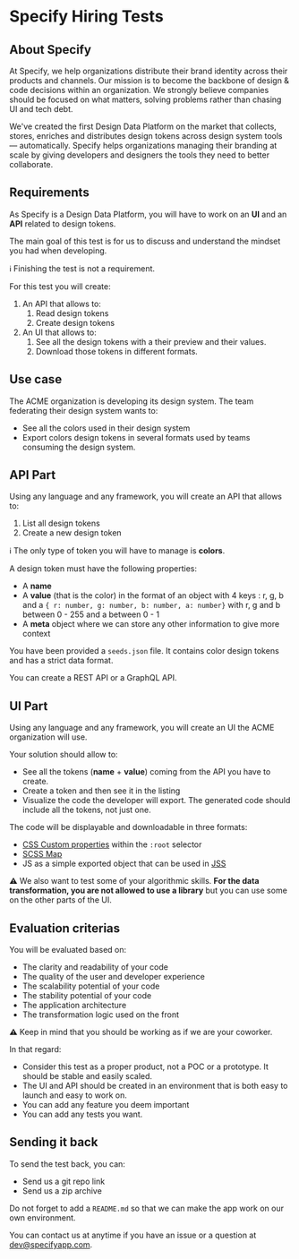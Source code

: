 # Specify Hiring Tests

## About Specify
At Specify, we help organizations distribute their brand identity across their products and channels. Our mission is to become the backbone of design & code decisions within an organization. We strongly believe companies should be focused on what matters, solving problems rather than chasing UI and tech debt.

We've created the first Design Data Platform on the market that collects, stores, enriches and distributes design tokens across design system tools — automatically. Specify helps organizations managing their branding at scale by giving developers and designers the tools they need to better collaborate.

## Requirements
As Specify is a Design Data Platform, you will have to work on an **UI** and an **API** related to design tokens.

The main goal of this test is for us to discuss and understand the mindset you had when developing.

ℹ️ Finishing the test is not a requirement.

For this test you will create:

1. An API that allows to:
   1. Read design tokens
   2. Create design tokens
2. An UI that allows to:
   1. See all the design tokens with a their preview and their values.
   2. Download those tokens in different formats.

## Use case
The ACME organization is developing its design system. The team federating their design system wants to:
- See all the colors used in their design system
- Export colors design tokens in several formats used by teams consuming the design system.

## API Part
Using any language and any framework, you will create an API that allows to:

1. List all design tokens
2. Create a new design token

ℹ️ The only type of token you will have to manage is **colors**.

A design token must have the following properties:
- A **name**
- A **value** (that is the color) in the format of an object with 4 keys : r, g, b and a `{ r: number, g: number, b: number, a: number}` with r, g and b between 0 - 255 and a between 0 - 1
- A **meta** object where we can store any other information to give more context

You have been provided a `seeds.json` file. It contains color design tokens and has a strict data format.

You can create a REST API or a GraphQL API.

## UI Part
Using any language and any framework, you will create an UI the ACME organization will use.

Your solution should allow to:
- See all the tokens (**name** + **value**) coming from the API you have to create.
- Create a token and then see it in the listing
- Visualize the code the developer will export. The generated code should include all the tokens, not just one.

The code will be displayable and downloadable in three formats:
- [CSS Custom properties](https://developer.mozilla.org/fr/docs/Web/CSS/Using_CSS_custom_properties) within the `:root` selector
- [SCSS Map](https://sass-lang.com/documentation/values/maps#look-up-a-value)
- JS as a simple exported object that can be used in [JSS](https://cssinjs.org/jss-syntax/?v=v10.4.0#basic-syntax)

**⚠** We also want to test some of your algorithmic skills. **For the data transformation, you are not allowed to use a library** but you can use some on the other parts of the UI.

## Evaluation criterias
You will be evaluated based on:
- The clarity and readability of your code
- The quality of the user and developer experience
- The scalability potential of your code
- The stability potential of your code
- The application architecture
- The transformation logic used on the front

**⚠** Keep in mind that you should be working as if we are your coworker.

In that regard:
- Consider this test as a proper product, not a POC or a prototype. It should be stable and easily scaled.
- The UI and API should be created in an environment that is both easy to launch and easy to work on.
- You can add any feature you deem important
- You can add any tests you want.

## Sending it back
To send the test back, you can:
- Send us a git repo link
- Send us a zip archive

Do not forget to add a `README.md` so that we can make the app work on our own environment.

You can contact us at anytime if you have an issue or a question at [dev@specifyapp.com](dev@specifyapp.com).
